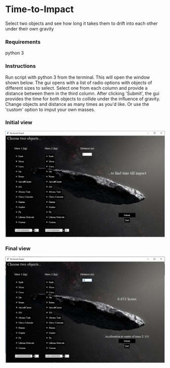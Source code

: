 # Time-to-Impact
Select two objects and see how long it takes them to drift into each other under their own gravity

### Requirements
python 3

### Instructions
Run script with python 3 from the terminal. This will open the window shown below. The gui opens with a list of radio options with objects of different sizes to select. Select one from each column and provide a distance between them in the third column. After clicking 'Submit', the gui provides the time for both objects to collide under the influence of gravity. Change objects and distance as many times as you'd like. Or use the 'custom' option to imput your own masses.

### Initial view
![alt text](https://github.com/caseybetts/Time-to-Impact/blob/main/Graphics/Screenshot_Initial.PNG)


### Final view
![alt text](https://github.com/caseybetts/Time-to-Impact/blob/main/Graphics/Screenshot_10m_AircraftCarrier_ISS.PNG)
